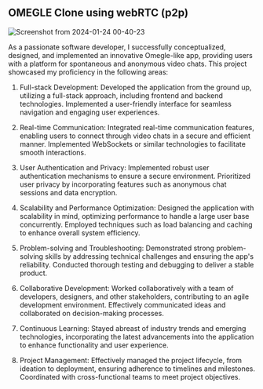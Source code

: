 ## OMEGLE Clone using webRTC (p2p)

![Screenshot from 2024-01-24 00-40-23](https://github.com/deepakpandey710/OmegleClone/assets/87386712/288ba805-e94e-4f32-aba9-117ff15c7e67)



As a passionate software developer, I successfully conceptualized, designed, and implemented an innovative Omegle-like app, providing users with a platform for spontaneous and anonymous video chats. This project showcased my proficiency in the following areas:

1. Full-stack Development:
Developed the application from the ground up, utilizing a full-stack approach, including frontend and backend technologies. Implemented a user-friendly interface for seamless navigation and engaging user experiences.

2. Real-time Communication:
Integrated real-time communication features, enabling users to connect through video chats in a secure and efficient manner. Implemented WebSockets or similar technologies to facilitate smooth interactions.

3. User Authentication and Privacy:
Implemented robust user authentication mechanisms to ensure a secure environment. Prioritized user privacy by incorporating features such as anonymous chat sessions and data encryption.

4. Scalability and Performance Optimization:
Designed the application with scalability in mind, optimizing performance to handle a large user base concurrently. Employed techniques such as load balancing and caching to enhance overall system efficiency.

5. Problem-solving and Troubleshooting:
Demonstrated strong problem-solving skills by addressing technical challenges and ensuring the app's reliability. Conducted thorough testing and debugging to deliver a stable product.

6. Collaborative Development:
Worked collaboratively with a team of developers, designers, and other stakeholders, contributing to an agile development environment. Effectively communicated ideas and collaborated on decision-making processes.

7. Continuous Learning:
Stayed abreast of industry trends and emerging technologies, incorporating the latest advancements into the application to enhance functionality and user experience.

8. Project Management:
Effectively managed the project lifecycle, from ideation to deployment, ensuring adherence to timelines and milestones. Coordinated with cross-functional teams to meet project objectives.
